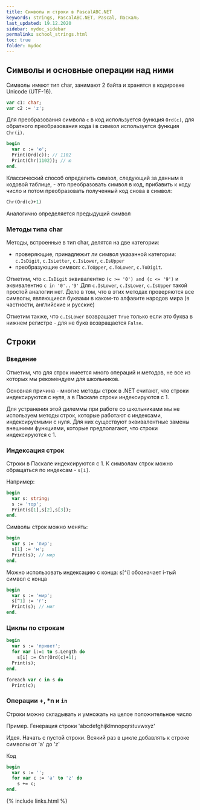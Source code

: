 ```yaml
---
title: Символы и строки в PascalABC.NET
keywords: strings, PascalABC.NET, Pascal, Паскаль
last_updated: 19.12.2020
sidebar: mydoc_sidebar
permalink: school_strings.html
toc: true
folder: mydoc
---
```


## Символы и основные операции над ними

Символы имеют тип char, занимают 2 байта и хранятся в кодировке Unicode (UTF-16).

```pascal
var c1: char;
var c2 := 'z';
```

Для преобразования символа `c` в код используется функция `Ord(c)`, для обратного преобразования кода i в символ используется функция `Chr(i)`.
```pascal
begin
  var c := 'ю';
  Print(Ord(c)); // 1102
  Print(Chr(1102)); // ю
end.
```

Классический способ определить символ, следующий за данным в кодовой таблице, - это преобразовать символ в код, прибавить к коду число и потом преобразовать полученный код снова в символ:
```pascal
Chr(Ord(c)+1)
```
Аналогично определяется предыдущий символ

### Методы типа char

Методы, встроенные в тип char, делятся на две категории:
* проверяющие, принадлежит ли символ указанной категории: `c.IsDigit`, `c.IsLetter`, `c.IsLower`, `c.IsUpper`
* преобразующие символ: `c.ToUpper`, `c.ToLower`, `c.ToDigit`.

Отметим, что `c.IsDigit` эквивалентно `(c >= '0') and (c <= '9')` и эквивалентно `c in '0'..'9'`
Для `c.IsLower`, `c.IsLower`, `c.IsUpper` такой простой аналогии нет. Дело в том, что в этих методах проверяются все символы, являющиеся буквами в каком-то алфавите народов мира (в частности, английские и русские)

Отметим также, что `c.IsLower` возвращает `True` только если это буква в нижнем регистре - для не букв возвращается `False`.

## Строки

### Введение

Отметим, что для строк имеется много операций и методов, не все из которых мы рекомендуем для школьников.

Основная причина - многие методы строк в .NET считают, что строки индексируются с нуля, а в Паскале строки индексируются с 1.

Для устранения этой дилеммы при работе со школьниками мы не используем методы строк, которые работают с индексами, индексируемыми с нуля. Для них существуют эквивалентные замены внешними функциями, которые предполагают, что строки индексируются с 1.

### Индексация строк

Строки в Паскале индексируются с 1. К символам строк можно обращаться по индексам - `s[i]`.

Например: 

```pascal
begin
  var s: string;
  s := 'тор';
  Print(s[1],s[2],s[3]);
end.
```

Символы строк можно менять: 
```pascal
begin
  var s := 'пир';
  s[1] := 'м';
  Print(s); // мир
end.
```

Можно использовать индексацию с конца: s[^i] обозначает i-тый символ с конца
```pascal
begin
  var s := 'мир';
  s[^1] := 'г';
  Print(s); // миг
end.
```

### Циклы по строкам
```pascal
begin
  var s := 'привет';
  for var i:=1 to s.Length do
    s[i] := Chr(Ord(c)+1);
  Print(s);
end.  
```

```pascal
foreach var c in s do
  Print(c);  
```


### Операции +, \*n и `in`

Строки можно складывать и умножать на целое положительное число

Пример. Генерация строки 'abcdefghijklmnopqrstuvwxyz'

Идея. Начать с пустой строки. Всякий раз в цикле добавлять к строке символы от 'a' до 'z'

Код
```pascal
begin
  var s := '';
  for var c := 'a' to 'z' do
    s += c;
end.  
```



{% include links.html %}
